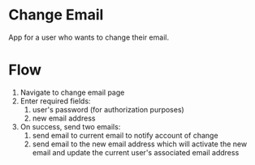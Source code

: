 Change Email
============
App for a user who wants to change their email.

Flow
====
1. Navigate to change email page
2. Enter required fields:
    1. user's password (for authorization purposes) 
    2. new email address
3. On success, send two emails:
    1. send email to current email to notify account of change
    2. send email to the new email address which will activate the new email and update the current user's associated email address